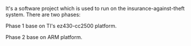 It's a software project which is used to run on the insurance-against-theft system.
There are two phases:

Phase 1 base on TI's ez430-cc2500 platform.

Phase 2 base on ARM platform.